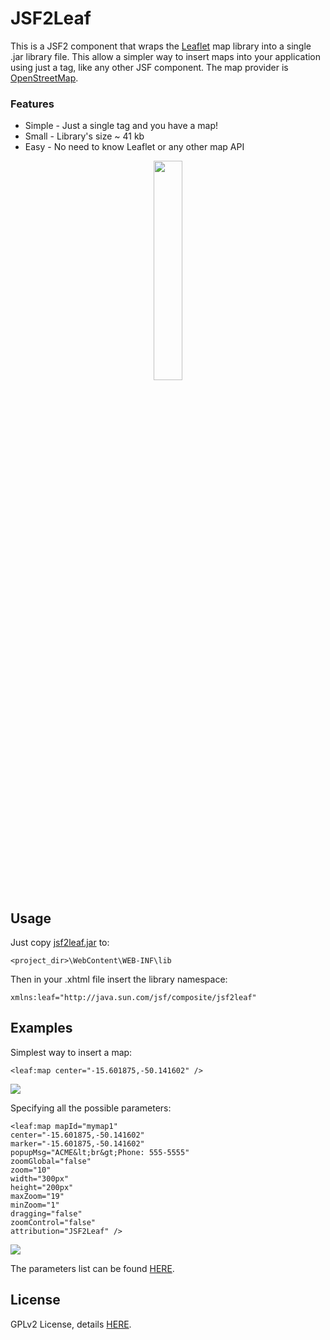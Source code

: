 # JSF2Leaf
This is a JSF2 component that wraps the <a href="http://leafletjs.com">Leaflet</a> map library into a single .jar library file. This allow a simpler way to insert maps into your application using just a tag, like any other JSF component. The map provider is <a href="http://www.openstreetmap.org">OpenStreetMap</a>.

### Features
* Simple - Just a single tag and you have a map!
* Small - Library's size ~ 41 kb
* Easy - No need to know Leaflet or any other map API

<div align="center"><img width="30%" src="https://raw.githubusercontent.com/themrleon/JSF2Leaf/master/images/primefaces.png"></div>

## Usage
Just copy <a href="https://github.com/themrleon/JSF2Leaf/raw/master/jsf2leaf.jar">jsf2leaf.jar</a> to:
```
<project_dir>\WebContent\WEB-INF\lib
```
Then in your .xhtml file insert the library namespace:
```
xmlns:leaf="http://java.sun.com/jsf/composite/jsf2leaf"
```

## Examples

Simplest way to insert a map:
```
<leaf:map center="-15.601875,-50.141602" />
```
<img src="https://raw.githubusercontent.com/themrleon/JSF2Leaf/master/images/default.png">

Specifying all the possible parameters:
```
<leaf:map mapId="mymap1" 
center="-15.601875,-50.141602"  
marker="-15.601875,-50.141602" 
popupMsg="ACME&lt;br&gt;Phone: 555-5555" 
zoomGlobal="false" 
zoom="10" 
width="300px" 
height="200px" 
maxZoom="19" 
minZoom="1" 
dragging="false" 
zoomControl="false" 
attribution="JSF2Leaf" />
```
<img src="https://raw.githubusercontent.com/themrleon/JSF2Leaf/master/images/full.png">

The parameters list can be found <a href="https://github.com/themrleon/JSF2Leaf/raw/master/parameters.pdf">HERE</a>.

## License
GPLv2 License, details <a href="https://raw.githubusercontent.com/themrleon/JSF2Leaf/master/LICENSE">HERE</a>.
